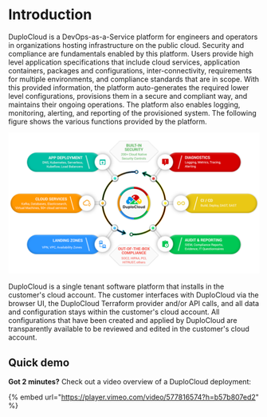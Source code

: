 # Introduction

DuploCloud is a DevOps-as-a-Service platform for engineers and operators in organizations hosting infrastructure on the public cloud. Security and compliance are fundamentals enabled by this platform. Users provide high level application specifications that include cloud services, application containers, packages and configurations, inter-connectivity, requirements for multiple environments, and compliance standards that are in scope. With this provided information, the platform auto-generates the required lower level configurations, provisions them in a secure and compliant way, and maintains their ongoing operations. The platform also enables logging, monitoring, alerting, and reporting of the provisioned system. The following figure shows the various functions provided by the platform.

![The DuploCloud Platform Features Diagram](<.gitbook/assets/one-unified-platform-infographic-1280x720 (1).png>)

DuploCloud is a single tenant software platform that installs in the customer's cloud account. The customer interfaces with DuploCloud via the browser UI, the DuploCloud Terraform provider and/or API calls, and all data and configuration stays within the customer's cloud account. All configurations that have been created and applied by DuploCloud are transparently available to be reviewed and edited in the customer's cloud account.

## Quick demo

**Got 2 minutes?** Check out a video overview of a DuploCloud deployment:

{% embed url="https://player.vimeo.com/video/577816574?h=b57b807ed2" %}
